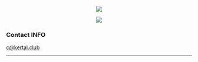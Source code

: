 <p align="center">
  <a href="https://github.com/femboyx">
  <img src="https://i.giphy.com/media/FcqKy4Kj7XOK0hCW4g/giphy.webp">
  </a>
</p>

<p align="center">
  <!-- love femboys -->
  <a href="https://readme-typing-svg.demolab.com">
    <img src="https://readme-typing-svg.demolab.com?font=Fira+Code&color=00FF00&pause=1000&random=false&width=435&lines=Penetration+Tester;Threat+Intelligence+Analyst;PHP%2C+Python%2C+Kotlin%2C+TypeScript%2C+and+a+little+bit+of+JavaScript.">
  </a>
</p>

### Contact INFO

 [c@kertal.club](mailto:c@kertal.club)
 
---
